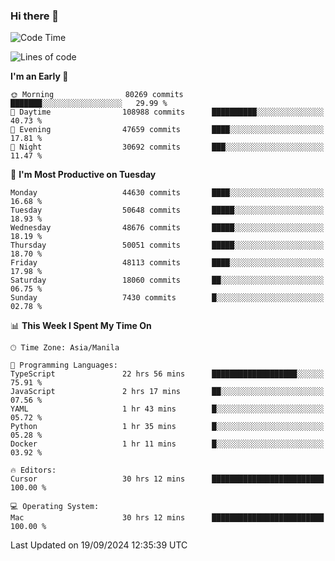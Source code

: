 ### Hi there 👋

<!--START_SECTION:waka-->
![Code Time](http://img.shields.io/badge/Code%20Time-5%2C567%20hrs%2052%20mins-blue)

![Lines of code](https://img.shields.io/badge/From%20Hello%20World%20I%27ve%20Written-119.4%20million%20lines%20of%20code-blue)

**I'm an Early 🐤** 

```text
🌞 Morning                80269 commits       ███████░░░░░░░░░░░░░░░░░░   29.99 % 
🌆 Daytime                108988 commits      ██████████░░░░░░░░░░░░░░░   40.73 % 
🌃 Evening                47659 commits       ████░░░░░░░░░░░░░░░░░░░░░   17.81 % 
🌙 Night                  30692 commits       ███░░░░░░░░░░░░░░░░░░░░░░   11.47 % 
```
📅 **I'm Most Productive on Tuesday** 

```text
Monday                   44630 commits       ████░░░░░░░░░░░░░░░░░░░░░   16.68 % 
Tuesday                  50648 commits       █████░░░░░░░░░░░░░░░░░░░░   18.93 % 
Wednesday                48676 commits       █████░░░░░░░░░░░░░░░░░░░░   18.19 % 
Thursday                 50051 commits       █████░░░░░░░░░░░░░░░░░░░░   18.70 % 
Friday                   48113 commits       ████░░░░░░░░░░░░░░░░░░░░░   17.98 % 
Saturday                 18060 commits       ██░░░░░░░░░░░░░░░░░░░░░░░   06.75 % 
Sunday                   7430 commits        █░░░░░░░░░░░░░░░░░░░░░░░░   02.78 % 
```


📊 **This Week I Spent My Time On** 

```text
🕑︎ Time Zone: Asia/Manila

💬 Programming Languages: 
TypeScript               22 hrs 56 mins      ███████████████████░░░░░░   75.91 % 
JavaScript               2 hrs 17 mins       ██░░░░░░░░░░░░░░░░░░░░░░░   07.56 % 
YAML                     1 hr 43 mins        █░░░░░░░░░░░░░░░░░░░░░░░░   05.72 % 
Python                   1 hr 35 mins        █░░░░░░░░░░░░░░░░░░░░░░░░   05.28 % 
Docker                   1 hr 11 mins        █░░░░░░░░░░░░░░░░░░░░░░░░   03.92 % 

🔥 Editors: 
Cursor                   30 hrs 12 mins      █████████████████████████   100.00 % 

💻 Operating System: 
Mac                      30 hrs 12 mins      █████████████████████████   100.00 % 
```


 Last Updated on 19/09/2024 12:35:39 UTC
<!--END_SECTION:waka-->


<!--
**rad182/rad182** is a ✨ _special_ ✨ repository because its `README.md` (this file) appears on your GitHub profile.

Here are some ideas to get you started:

- 🔭 I’m currently working on ...
- 🌱 I’m currently learning ...
- 👯 I’m looking to collaborate on ...
- 🤔 I’m looking for help with ...
- 💬 Ask me about ...
- 📫 How to reach me: ...
- 😄 Pronouns: ...
- ⚡ Fun fact: ...
-->
